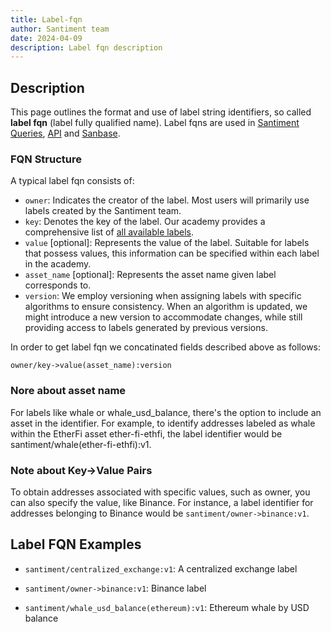 ```yaml
---
title: Label-fqn
author: Santiment team
date: 2024-04-09
description: Label fqn description
---
```


## Description

This page outlines the format and use of label string identifiers, so called **label fqn** (label fully qualified name). Label fqns are used in [Santiment Queries](/santiment-queries), [API](/sanapi) and [Sanbase](/sanbase).

### FQN Structure

A typical label fqn consists of:
- `owner`: Indicates the creator of the label. Most users will primarily use labels created by the Santiment team.
- `key`: Denotes the key of the label. Our academy provides a comprehensive list of [all available labels](/labels).
- `value` \[optional\]: Represents the value of the label. Suitable for labels that possess values, this information can be specified within each label in the academy.
- `asset_name` \[optional\]: Represents the asset name given label corresponds to.
- `version`: We employ versioning when assigning labels with specific algorithms to ensure consistency. When an algorithm is updated, we might introduce a new version to accommodate changes, while still providing access to labels generated by previous versions.

In order to get label fqn we concatinated fields described above as follows:

`owner/key->value(asset_name):version`

### Nore about asset name

For labels like whale or whale_usd_balance, there's the option to include an asset in the identifier. For example, to identify addresses labeled as whale within the EtherFi asset ether-fi-ethfi, the label identifier would be santiment/whale(ether-fi-ethfi):v1.

### Note about Key->Value Pairs

To obtain addresses associated with specific values, such as owner, you can also specify the value, like Binance. For instance, a label identifier for addresses belonging to Binance would be `santiment/owner->binance:v1`.

## Label FQN Examples

- `santiment/centralized_exchange:v1`: A centralized exchange label

- `santiment/owner->binance:v1`: Binance label

- `santiment/whale_usd_balance(ethereum):v1`: Ethereum whale by USD balance
